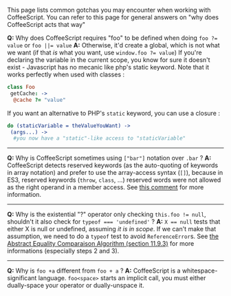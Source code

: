 This page lists common gotchas you may encounter when working with CoffeeScript.
You can refer to this page for general answers on "why does CoffeeScript acts that way"

**Q:** Why does CoffeeScript requires "foo" to be defined when doing `foo ?= value` or `foo ||= value`
**A:** Otherwise, it'd create a global, which is not what we want (if that *is* what you want, use `window.foo ?= value`)
 If you're declaring the variable in the current scope, you know for sure it doesn't exist - Javascript has no mecanic like php's static keyword.
 Note that it works perfectly when used with classes :

```coffee
class Foo
 getCache: ->
  @cache ?= "value"
```
 If you want an alternative to PHP's `static` keyword, you can use a closure : 

```coffee
do (staticVariable = theValueYouWant) ->
 (args...) ->
  #you now have a "static"-like access to "staticVariable"
```

----

**Q:** Why is CoffeeScript sometimes using `["bar"]` notation over `.bar` ?
**A:** CoffeeScript detects reserved keywords (as the auto-quoting of keywords in array notation) and prefer to use the array-access syntax (`[]`), because in ES3, reserved keywords (`throw`, `class`, ...) reserved words were not allowed as the right operand in a member access. See [this comment](https://github.com/jashkenas/coffee-script/issues/2314#issuecomment-5654411) for more information.

----

**Q:** Why is the existential "?" operator only checking `this.foo != null`, shouldn't it also check for `typeof === 'undefined'` ?
**A:** `X == null` tests that either X is null or undefined, assuming _it is in scope_. If we can't make that assumption, we need to do a `typeof` test to avoid `ReferenceError`s. See [the Abstract Equality Comparaison Algorithm (section 11.9.3)](http://es5.github.com/#x11.9.3) for more informations (especially steps 2 and 3).

---

**Q:** Why is `foo +a` different from `foo + a` ?
**A:** CoffeeScript is a whitespace-significant language. `foo<space>` starts an implicit call, you must either dually-space your operator or dually-unspace it.